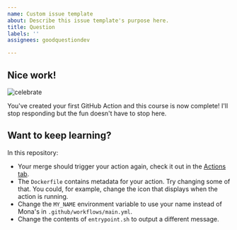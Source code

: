```yaml
---
name: Custom issue template
about: Describe this issue template's purpose here.
title: Question
labels: ''
assignees: goodquestiondev

---
```


## Nice work!

![celebrate](https://avatars0.githubusercontent.com/in/10572?s=200)

You've created your first GitHub Action and this course is now complete! I'll stop responding but the fun doesn't have to stop here.

## Want to keep learning?

<!-- Continue learning about actions by taking the next course in the [GitHub Actions Learning Path]() -->

In this repository:

- Your merge should trigger your action again, check it out in the [Actions tab](https://github.com/goodquestiondev/hello-github-actions/actions).
- The `Dockerfile` contains metadata for your action. Try changing some of that. You could, for example, change the icon that displays when the action is running.
- Change the `MY_NAME` environment variable to use your name instead of Mona's in `.github/workflows/main.yml`.
- Change the contents of `entrypoint.sh` to output a different message.
